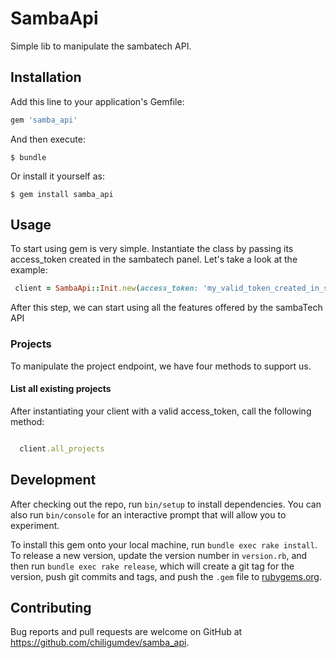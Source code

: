 # SambaApi

Simple lib to manipulate the sambatech API.

## Installation

Add this line to your application's Gemfile:

```ruby
gem 'samba_api'
```

And then execute:

    $ bundle

Or install it yourself as:

    $ gem install samba_api

## Usage

 To start using gem is very simple. Instantiate the class by passing its access_token created in the sambatech panel. Let's take a look at the example:

```ruby
 client = SambaApi::Init.new(access_token: 'my_valid_token_created_in_sambatech_dashboard')

```

 After this step, we can start using all the features offered by the sambaTech API


### Projects

 To manipulate the project endpoint, we have four methods to support us.


#### List all existing projects

  After instantiating your client with a valid access_token, call the following method:

```ruby

  client.all_projects

```



## Development

After checking out the repo, run `bin/setup` to install dependencies. You can also run `bin/console` for an interactive prompt that will allow you to experiment.

To install this gem onto your local machine, run `bundle exec rake install`. To release a new version, update the version number in `version.rb`, and then run `bundle exec rake release`, which will create a git tag for the version, push git commits and tags, and push the `.gem` file to [rubygems.org](https://rubygems.org).

## Contributing

Bug reports and pull requests are welcome on GitHub at https://github.com/chiligumdev/samba_api.

